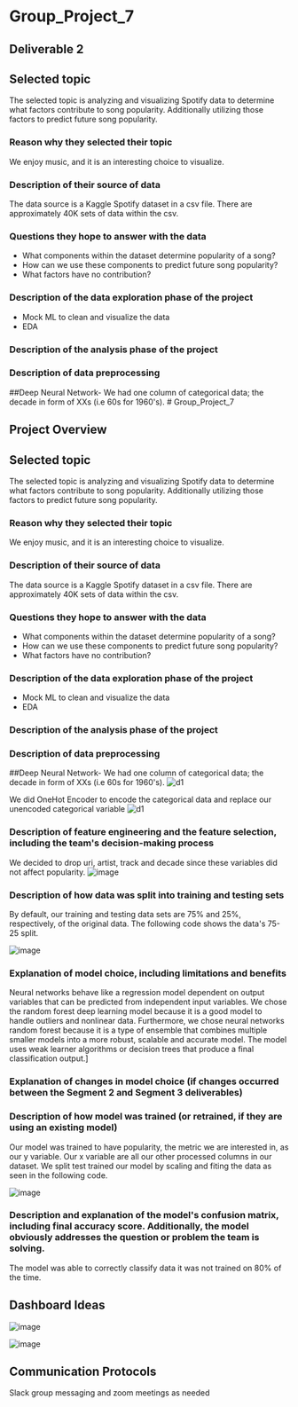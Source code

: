 # Group_Project_7

## Deliverable 2

## Selected topic 
The selected topic is analyzing and visualizing Spotify data to determine what factors contribute to song popularity. Additionally utilizing those factors to predict future song popularity.
###  Reason why they selected their topic
We enjoy music, and it is an interesting choice to visualize. 
 ###  Description of their source of data 
The data source is a Kaggle Spotify dataset in a csv file. There are approximately 40K sets of data within the csv. 
### Questions they hope to answer with the data
- What components within the dataset determine popularity of a song?
- How can we use these components to predict future song popularity?
- What factors have no contribution?
 ###  Description of the data exploration phase of the project
- Mock ML to clean and visualize the data
- EDA
 ### Description of the analysis phase of the project
### Description of data preprocessing 
##Deep Neural Network- We had one column of categorical data; the decade in form of XXs (i.e 60s for 1960's). # Group_Project_7

## Project Overview

## Selected topic 
The selected topic is analyzing and visualizing Spotify data to determine what factors contribute to song popularity. Additionally utilizing those factors to predict future song popularity.
###  Reason why they selected their topic
We enjoy music, and it is an interesting choice to visualize. 
 ###  Description of their source of data 
The data source is a Kaggle Spotify dataset in a csv file. There are approximately 40K sets of data within the csv. 
### Questions they hope to answer with the data
- What components within the dataset determine popularity of a song?
- How can we use these components to predict future song popularity?
- What factors have no contribution?
 ###  Description of the data exploration phase of the project
- Mock ML to clean and visualize the data
- EDA
 ### Description of the analysis phase of the project
### Description of data preprocessing 
##Deep Neural Network- We had one column of categorical data; the decade in form of XXs (i.e 60s for 1960's).
![d1](https://github.com/B-Amela/Group_Project_7/blob/Michael/Decades%20before%20preprocessing.PNG)

We did OneHot Encoder to encode the categorical data and replace our unencoded categorical variable
![d1](https://github.com/B-Amela/Group_Project_7/blob/Michael/Decades%20after%20preprocessing.PNG)
### Description of feature engineering and the feature selection, including the team's decision-making process 
We decided to drop uri, artist, track and decade since these variables did not affect popularity.
![image](https://user-images.githubusercontent.com/97119920/169933638-b2821253-40d8-4687-a200-a991bb9b5a5c.png)

### Description of how data was split into training and testing sets 
By default, our training and testing data sets are 75% and 25%, respectively, of the original data. The following code shows the data's 75-25 split.

![image](https://user-images.githubusercontent.com/96217224/170397240-1db5c138-143e-4d10-bc71-f1480a91c023.png)

 ### Explanation of model choice, including limitations and benefits 
 Neural networks behave like a regression model dependent on output variables that can be predicted from independent input variables. We chose the random forest deep learning model because it is a good model to handle outliers and nonlinear data. Furthermore, we chose neural networks random forest because it is a type of ensemble that combines multiple smaller models into a more robust, scalable and accurate model. The model uses weak learner algorithms or decision trees that produce a final classification output.]
 
### Explanation of changes in model choice (if changes occurred between the Segment 2 and Segment 3 deliverables)

### Description of how model was trained (or retrained, if they are using an existing model)
Our model was trained to have popularity, the metric we are interested in, as our y variable. Our x variable are all our other processed columns in our dataset. We split test trained our model by scaling and fiting the data as seen in the following code.

![image](https://user-images.githubusercontent.com/97119920/170082971-ca4a32ae-f37d-4b6e-bd13-66437d77fb29.png)

### Description and explanation of the model's confusion matrix, including final accuracy score. Additionally, the model obviously addresses the question or problem the team is solving.  
The model was able to correctly classify data it was not trained on 80% of the time. 

## Dashboard Ideas
![image](https://user-images.githubusercontent.com/96217224/170396944-d66834f0-667e-4f21-8c0f-944e0a21a977.png)

![image](https://user-images.githubusercontent.com/96217224/170396918-c09f2aa8-a2e6-4c77-a1ee-f2075f6430a4.png)


## Communication Protocols
Slack group messaging and zoom meetings as needed
